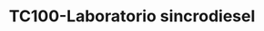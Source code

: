 ---
title: "TC100-Laboratorio sincrodiesel"
url: /fusagasuga/tc100-laboratorio-sincrodiesel/
shop: reparación de automóviles
---